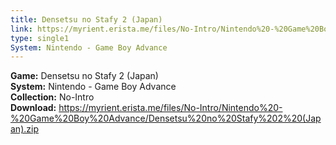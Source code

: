 ```yaml
---
title: Densetsu no Stafy 2 (Japan)
link: https://myrient.erista.me/files/No-Intro/Nintendo%20-%20Game%20Boy%20Advance/Densetsu%20no%20Stafy%202%20(Japan).zip
type: single1
System: Nintendo - Game Boy Advance
---
```

<b>Game:</b> Densetsu no Stafy 2 (Japan)<br>
<b>System:</b> Nintendo - Game Boy Advance<br>
<b>Collection:</b> No-Intro<br>
<b>Download:</b> https://myrient.erista.me/files/No-Intro/Nintendo%20-%20Game%20Boy%20Advance/Densetsu%20no%20Stafy%202%20(Japan).zip